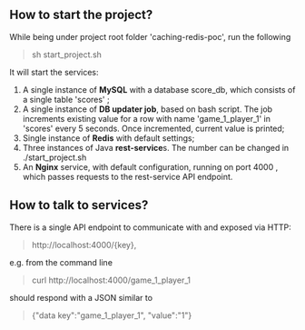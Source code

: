 ## How to start the project?

While being under project root folder 'caching-redis-poc', run the following
> sh start_project.sh

It will start the services:
1. A single instance of **MySQL** with a database score_db, which consists of a single table 'scores' ;
2. A single instance of **DB updater job**, based on bash script. 
   The job increments existing value for a row with name 'game_1_player_1' in 'scores' every 5 seconds. Once incremented, current value is printed;
3. Single instance of **Redis** with default settings;
4. Three instances of Java **rest-service**s. The number can be changed in ./start_project.sh
5. An **Nginx** service, with default configuration, running on port 4000 , which passes requests to the rest-service API endpoint. 

## How to talk to services?
There is a single API endpoint to communicate with and exposed via HTTP:
> http://localhost:4000/{key}, 

e.g. from the command line
> curl http://localhost:4000/game_1_player_1 

should respond with a JSON similar to

> {"data key":"game_1_player_1", "value":"1"}
